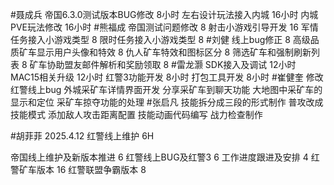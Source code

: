 #聂成兵 
帝国6.3.0测试版本BUG修改     8小时
左右设计玩法接入内城         16小时
内城PVE玩法修改             16小时
#熊福成 
帝国测试问题修改                                      8
射击小游戏引导开发                                  16
军情任务接入小游戏类型                            8
限时任务接入小游戏类型                            8
#刘健 
线上bug修正	8
高级品质矿车显示用户头像和特效	8
仇人矿车特效和图标区分	8
筛选矿车和强制刷新列表	8
矿车协助盟友邮件解析和奖励领取	8
#雷龙灏 
SDK接入及调试          12小时
MAC15相关升级            12小时
红警3功能开发           8小时
打包工具开发            8小时
#崔健奎 
修改红警线上bug
外城采矿车详情界面开发
分享采矿车到聊天功能
大地图中采矿车的显示和定位
采矿车掠夺功能的处理
#张启凡 
技能拆分成三段的形式制作
普攻改成技能模式
添加敌人攻击距离配置
技能动画代码编写
战力检查制作

#胡菲菲 
2025.4.12 红警线上维护 6H

帝国线上维护及新版本推进      6
红警线上BUG及红警3     6
工作进度跟进及安排   4
红警矿车版本 16
红警联盟争霸版本 8